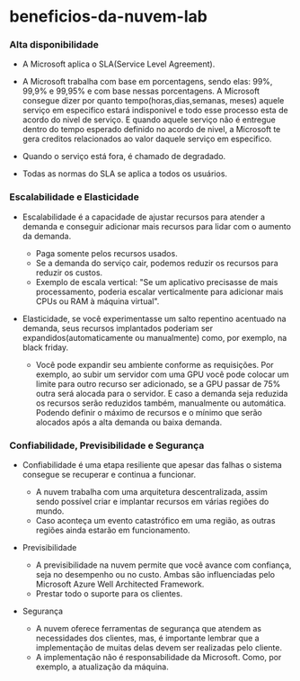 # beneficios-da-nuvem-lab

### Alta disponibilidade
- A Microsoft aplica o SLA(Service Level Agreement).
  
- A Microsoft trabalha com base em porcentagens, sendo elas: 99%, 99,9% e 99,95% e com base nessas porcentagens. A Microsoft consegue dizer por quanto tempo(horas,dias,semanas, meses) aquele serviço em especifico estará indisponivel e todo esse processo esta de acordo do nivel de serviço. E quando aquele serviço não é entregue dentro do tempo esperado definido no acordo de nivel, a Microsoft te gera creditos relacionados ao valor daquele serviço em especifico.
  
- Quando o serviço está fora, é chamado de degradado.
  
- Todas as normas do SLA se aplica a todos os usuários.
  
### Escalabilidade e Elasticidade
- Escalabilidade é a capacidade de ajustar recursos para atender a demanda e conseguir adicionar mais recursos para lidar com o aumento da demanda.
  - Paga somente pelos recursos usados.
  - Se a demanda do serviço cair, podemos reduzir os recursos para reduzir os custos.
  - Exemplo de escala vertical: "Se um aplicativo precisasse de mais processamento, poderia escalar verticalmente para adicionar mais CPUs ou RAM à máquina virtual".
    
- Elasticidade, se você experimentasse um salto repentino acentuado na demanda, seus recursos implantados poderiam ser expandidos(automaticamente ou manualmente) como, por exemplo, na black friday.
    - Você pode expandir seu ambiente conforme as requisições. Por exemplo, ao subir um servidor com uma GPU você pode colocar um limite para outro recurso ser adicionado, se a GPU passar de 75% outra será alocada para o servidor. E caso a demanda seja reduzida os recursos serão reduzidos também, manualmente ou automática. Podendo definir o máximo de recursos e o mínimo que serão alocados após a alta demanda ou baixa demanda.

 ### Confiabilidade, Previsibilidade e Segurança
 - Confiabilidade é uma etapa resiliente que apesar das falhas o sistema consegue se recuperar e continua a funcionar.
     - A nuvem trabalha com uma arquitetura descentralizada, assim sendo possível criar e implantar recursos em várias regiões do mundo.
     - Caso aconteça um evento catastrófico em uma região, as outras regiões ainda estarão em funcionamento.
       
- Previsibilidade
    - A previsibilidade na nuvem permite que você avance com confiança, seja no desempenho ou no custo. Ambas são influenciadas pelo Microsoft Azure Well Architected Framework.
    - Prestar todo o suporte para os clientes.
      
- Segurança
    -  A nuvem oferece ferramentas de segurança que atendem as necessidades dos clientes, mas, é importante lembrar que a implementação de muitas delas devem ser realizadas pelo cliente.
    -  A implementação não é responsabilidade da Microsoft. Como, por exemplo, a atualização da máquina.
